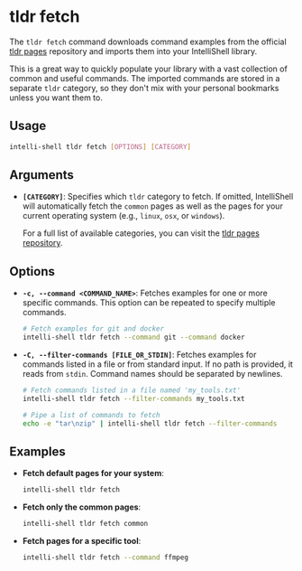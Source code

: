 # tldr fetch

The `tldr fetch` command downloads command examples from the official [tldr pages](https://github.com/tldr-pages/tldr)
repository and imports them into your IntelliShell library.

This is a great way to quickly populate your library with a vast collection of common and useful commands. The imported
commands are stored in a separate `tldr` category, so they don't mix with your personal bookmarks unless you want them
to.

## Usage

```sh
intelli-shell tldr fetch [OPTIONS] [CATEGORY]
```

## Arguments

- **`[CATEGORY]`**: Specifies which `tldr` category to fetch. If omitted, IntelliShell will automatically fetch the
  `common` pages as well as the pages for your current operating system (e.g., `linux`, `osx`, or `windows`).

  For a full list of available categories, you can visit the
  [tldr pages repository](https://github.com/tldr-pages/tldr/tree/main/pages).

## Options

- **`-c, --command <COMMAND_NAME>`**: Fetches examples for one or more specific commands. This option can be repeated to
  specify multiple commands.
  
  ```sh
  # Fetch examples for git and docker
  intelli-shell tldr fetch --command git --command docker
  ```

- **`-C, --filter-commands [FILE_OR_STDIN]`**: Fetches examples for commands listed in a file or from standard input.
  If no path is provided, it reads from `stdin`. Command names should be separated by newlines.

  ```sh
  # Fetch commands listed in a file named 'my_tools.txt'
  intelli-shell tldr fetch --filter-commands my_tools.txt

  # Pipe a list of commands to fetch
  echo -e "tar\nzip" | intelli-shell tldr fetch --filter-commands
  ```

## Examples

- **Fetch default pages for your system**:

  ```sh
  intelli-shell tldr fetch
  ```

- **Fetch only the common pages**:

  ```sh
  intelli-shell tldr fetch common
  ```

- **Fetch pages for a specific tool**:

  ```sh
  intelli-shell tldr fetch --command ffmpeg
  ```
